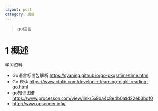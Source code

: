 ```yaml
---
layout: post
category: 后端
---
```

> go语言

# 1 概述
学习资料
- Go语言标准包解析 https://syaning.github.io/go-pkgs/time/time.html
- Go 夜读 https://www.ctolib.com/developer-learning-night-reading-go.html
- go知识图谱 https://www.processon.com/view/link/5a9ba4c8e4b0a9d22eb3bdf0
- http://www.opscoder.info/

